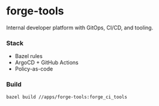 # forge-tools

Internal developer platform with GitOps, CI/CD, and tooling.

### Stack
- Bazel rules
- ArgoCD + GitHub Actions
- Policy-as-code

### Build
```sh
bazel build //apps/forge-tools:forge_ci_tools
